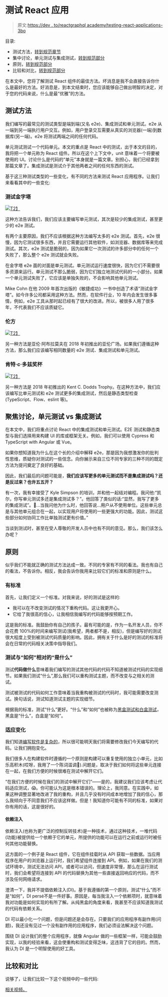 # 测试 React 应用

> 原文:[https://dev . to/reactgraphql academy/testing-react-applications-3bo](https://dev.to/reactgraphqlacademy/testing-react-applications-3bo)

目录:

*   测试方法，[转到规范章节](https://www.reactgraphql.academy/react/testing-react-applications#testing_approaches)
*   集中讨论，单元测试与集成测试，[转到规范部分](https://www.reactgraphql.academy/react/testing-react-applications#focusing_the_discussion_unit_test_vs_integration_test)
*   原则，[转到规范部分](https://www.reactgraphql.academy/react/testing-react-applications#principles)
*   比较和对比，[转到规范部分](https://www.reactgraphql.academy/react/testing-react-applications#compare_and_contrast)

在本文中，您将了解测试 React 组件的最佳方法。坏消息是我不会直接告诉你什么是最好的方法。好消息是，到本文结束时，您应该能够自己做出明智的决定，对于您的代码来说，什么是最“优雅”的方法。

## [](#testing-approaches)测试方法

我们编写的最常见的测试类型是端到端(又名 e2e)、集成测试和单元测试。e2e 从一端到另一端执行用户交互。例如，用户登录交互需要从真实的浏览器(一端)到数据库(另一端)。e2e 将测试两端之间的任何代码。

单元测试测试一个代码单元。本文的重点是 React 中的测试，出于本文的目的，我将把一个单元称为 React 组件。所以在这个上下文中，unit 意味着一个将要被使用的 UI。讨论什么是代码的“单元”本身就是一篇文章。别担心，我们已经拿到那篇文章了。集成测试是测试介于其他两者之间的任何东西的测试。

基于这三种测试类型的一些变化，有不同的方法来测试 React 应用程序。让我们来看看其中的一些变化:

### [](#test-pyramid)测试金字塔

[![](img/4824e1ec7685f56604cbc7948c22a44b.png)T2】](https://res.cloudinary.com/practicaldev/image/fetch/s--jOp8cRQu--/c_limit%2Cf_auto%2Cfl_progressive%2Cq_auto%2Cw_880/https://www.reactgraphql.academy/static/16c8588436ebdcee50ad8b2819745d2238cec4db-1506x736-c369f0b0192b7adb7cb69434995da653.png)

这种方法告诉我们，我们应该主要编写单元测试，其次是较少的集成测试，甚至更少的 e2e 测试。

有两个主要原因，我们不应该根据这种方法编写太多的 e2e 测试。首先，e2e 很慢，因为它测试很多东西，并且它需要运行其他软件，如浏览器、数据库等来完成测试。其次，e2e 测试是脆弱的，因为如果它一次测试的许多部分中的任何一个失败了，那么整个 e2e 测试就会失败。

在金字塔 e2e 面的对面是单元测试。单元测试运行速度很快，因为它们不需要很多资源来运行。单元测试不那么脆弱，因为它们独立地测试代码的一小部分。如果一个单元测试失败了，它应该是单独失败的，不会影响其他单元测试。

Mike Cohn 在他 2009 年首次出版的《敏捷成功》一书中创造了术语“测试金字塔”。如今许多公司都采用这种方法。然而，在软件行业，10 年内会发生很多事情，例如，e2e 工具从那时起已经有了很大的改进。所以，被很多人用了很多年，不代表我们不应该质疑它。

### [](#aaron-square)伦方

[![](img/f0c3369c29bd2486d3036a22978ebf1a.png)T2】](https://res.cloudinary.com/practicaldev/image/fetch/s--CLCgIHXQ--/c_limit%2Cf_auto%2Cfl_progressive%2Cq_auto%2Cw_880/https://www.reactgraphql.academy/static/b6e30700d54f2610b5bd9ef7a67fcbfd6b219e18-1200x900-09b8d3c8c0a94cef189038d934d93c5b.jpg)

另一种方法是亚伦·阿布拉莫夫在 2018 年初推出的亚伦广场。如果我们遵循这种方法，那么我们应该编写相同数量的 e2e 测试、集成测试和单元测试。

### [](#kent-c-dodds-trophy)肯特·c·多兹奖杯

[![](img/3706c2e09c97b198799c08c94c27082c.png)T2】](https://res.cloudinary.com/practicaldev/image/fetch/s--yS2Z2Zqf--/c_limit%2Cf_auto%2Cfl_progressive%2Cq_auto%2Cw_880/https://www.reactgraphql.academy/static/a0e88414e5354233d7fd58505b47a4270fdd9ee6-1658x837-b0907f4fb3ac75e502c8d0154a3540fe.png)

另一种方法是 2018 年初推出的 Kent C. Dodds Trophy。在这种方法中，我们应该编写比单元测试和 e2e 测试更多的集成测试，然后是静态类型检查(TypeScript、Flow、eslint 等)。

## [](#focusing-the-discussion-unit-test-vs-integration-test)聚焦讨论，单元测试 vs 集成测试

在本文中，我们将重点讨论 React 中的集成测试和单元测试。E2E 测试和静态类型与我们选择用来构建 UI 的库或框架无关。例如，我们可以使用 Cypress 和 TypeScript with Angular 或 Vue。

如果你想知道我为什么在这个长的介绍中解释 e2e，那是因为我想激发你的批判性思维，质疑你对测试的一些信念。向你展示来自三位不同专家的三种不同的既定方法为提问奠定了良好的基础。

因此，我们最后的问题可能是，**我们应该写更多的单元测试而不是集成测试吗？还是反过来？也许五五开？**

有一次，我有幸接受了 Kyle Simpson 的培训，并和他一起结对编程。我问他:“凯尔，你写单元测试多还是集成测试多？”。他回答了类似的话:“显然，我写了更多的集成测试”。🤔...当我问他为什么时，他回答说...用户从不使用单位。这些单元总是与其他单元组合在一起，以实现用户将使用的一些更强大的功能。因此，测试这些部分如何协同工作比单独测试更有价值。”

当谈到测试时，甚至在受人尊敬的开发人员中也有不同的意见。那么，我们该怎么办呢？

## [](#principles)原则

似乎我们不能就正确的测试方法达成一致。不同的专家有不同的看法。我也有自己的看法，不告诉你。相反，我会告诉你我用来比较它们的标准和原则是什么。

### [](#have-a-criteria)有标准

首先，让我们定义一个标准。对我来说，好的测试是这样的:

*   我可以在不改变测试的情况下重构代码。这让我更开心。
*   它给了我很高的信心，让我相信我编写的代码能够按预期工作。

这是我的标准。我鼓励你有自己的孩子。最有可能的是，作为一名开发人员，你不会花费 100%的时间来编写测试(我希望，两者都不是，相反)，但是编写好的测试很大程度上受到被测试代码质量的影响。因此，拥有关于什么是好的测试的标准将会在日常的代码相关决策中指导我们。

### [](#testing-the-what-as-opposed-to-the-how)测试与“如何”相对的“是什么”

测试**代码做什么**意味着我们编写的测试其他代码的代码不知道被测试代码的实现细节。如果我们测试“什么”,那么我们可以重构测试主题，而不改变与之相关的测试。

测试被测试的代码如何工作意味着当我重构被测试的代码时，我可能需要改变测试。换句话说，测试知道测试主题的实现细节。

根据我的标准，测试“什么”更好。“什么”和“如何”也被称为[黑盒测试和白盒测试](https://www.reactgraphql.academy/react/unit-testing-fundamentals-explained-using-javascript/#white_box_testing_vs_black_box_testing)，黑盒是“什么”，白盒是“如何”。

### [](#adapting-to-change)适应变化

我们知道[编写软件是复杂的](https://www.reactgraphql.academy/blog/the-number-one-reason-that-will-make-you-want-to-test-your-code/#writing_software_is_complex)，所以很可能明天我们将需要修改我们今天编写的代码。让我们拥抱变化。

我们很多人在构建软件时遵循的一个原则是构建可以重复使用的独立小单元，比如乐高积木(哎呀，我用了一个陈词滥调🤭).问题是，取决于我们如何将这些单元连接在一起，在我们方便的时候很难在测试中解开它们。

“在我们方便的时候在我们的测试中解开它们”——是的，我建议我们应该考虑让代码适应测试，😱。你可能认为这是根本错误的。理论上，我同意。在实践中，如果这种调整显著地改进了我的重构，并且几乎没有时间成本地增加了我的信心，那么我倾向于不同意我们不应该这样做。但是！我知道你可能有不同的标准，如果对你有用的话，这是很好的。

#### [](#dependency-injection)依赖注入

依赖注入(也称为更广泛的控制反转技术)是一种技术，通过这种技术，一堆代码(功能)被提供给一个依赖于它的单元，所提供的功能可以在运行之前或运行时被任何其他功能替换。

这方面的一个例子是 React 组件，它在组件挂载时从 API 获取一些数据。当应用程序在用户的浏览器上运行时，我们希望组件连接到 API。例如，如果在我们的测试环境中，测试无法访问 API，或者可以访问，但速度非常慢，那么在运行测试时，我们会希望将连接到 API 的代码替换为其他一些直接返回响应的代码，而不涉及任何网络请求。

澄清一下，我并不提倡依赖注入(DI)。基于我遵循的第一个原则，测试“什么”而不是“如何”，DI persé不是一件好事。原因是，每当我注入一个依赖项时，就意味着我对功能是如何实现的有所了解。从纯黑盒的角度来看，我甚至不应该知道我测试的代码有依赖关系。

DI 可以最小化一个问题，但是问题还是会存在。只要我们的应用程序有副作用(问题)，我还没有见过一个没有副作用的应用程序，我们必须设法解决这个问题。

围绕 DI 设计我们的整个应用程序，就像 Angular 做的一些框架一样，可能会鼓励实现，以我的经验来看，这会使重构和测试变得乏味，这违背了它的目的。然而，我认为 DI 是一个明智使用的好工具。

## [](#compare-and-contrast)比较和对比

说够了，让我们比较一下这个视频中的一些代码:

[相关视频。](https://www.youtube.com/watch?v=xjP3Ll1UhEw&start=605)